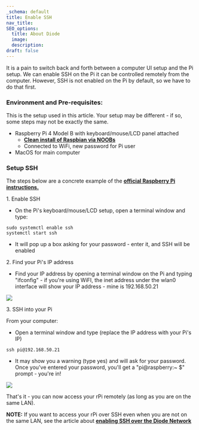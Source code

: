 ```yaml
---
_schema: default
title: Enable SSH
nav_title:
SEO_options:
  title: About Diode
  image:
  description:
draft: false
---
```

It is a pain to switch back and forth between a computer UI setup and the Pi setup. We can enable SSH on the Pi it can be controlled remotely from the computer. However, SSH is not enabled on the Pi by default, so we have to do that first.

### **Environment and Pre-requisites:**

This is the setup used in this article. Your setup may be different - if so, some steps may not be exactly the same.‌

* Raspberry Pi 4 Model B with keyboard/mouse/LCD panel attached
  * [**Clean install of Raspbian via NOOBs**](https://projects.raspberrypi.org/en/projects/noobs-install)
  * Connected to WiFi, new password for Pi user
* MacOS for main computer

### **Setup SSH**

The steps below are a concrete example of the [**official Raspberry Pi instructions.**](https://www.raspberrypi.org/documentation/remote-access/ssh/)

1\. Enable SSH

* On the Pi's keyboard/mouse/LCD setup, open a terminal window and type:

```
sudo systemctl enable ssh
systemctl start ssh
```

* It will pop up a box asking for your password - enter it, and SSH will be enabled

2\. Find your Pi's IP address

* Find your IP address by opening a terminal window on the Pi and typing "ifconfig" - if you're using WiFI, the inet address under the wlan0 interface will show your IP address - mine is 192.168.50.21

![](/uploads/image-27.png)

3\. SSH into your Pi

From your computer:

* Open a terminal window and type (replace the IP address with your Pi's IP)

```
ssh pi@192.168.50.21
```

* It may show you a warning (type yes) and will ask for your password. Once you've entered your password, you'll get a "pi@raspberry:~ $" prompt - you're in!

![](/uploads/image-28.png)

That's it - you can now access your rPi remotely (as long as you are on the same LAN).

**NOTE:** If you want to access your rPi over SSH even when you are not on the same LAN, see the article about [**enabling SSH over the Diode Network**](https://cli.docs.diode.io/docs/using/remote-ssh/)